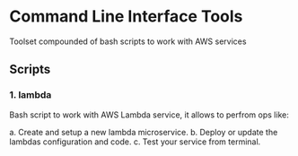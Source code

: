 Command Line Interface Tools
============================

Toolset compounded of bash scripts to work with AWS services

Scripts
-------

### 1. lambda

Bash script to work with AWS Lambda service, it allows to perfrom ops like:

a. Create and setup a new lambda microservice.
b. Deploy or update the lambdas configuration and code.
c. Test your service from terminal.



